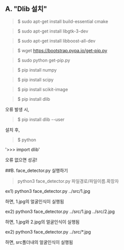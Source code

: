 ## A. "Dlib 설치"
> $ sudo apt-get install build-essential cmake

> $ sudo apt-get install libgtk-3-dev

> $ sudo apt-get install libboost-all-dev

> $ wget https://bootstrap.pypa.io/get-pip.py

> $ sudo python get-pip.py

> $ pip install numpy

> $ pip install scipy

> $ pip install scikit-image

> $ pip install dlib

오류 발생 시,

> $ pip install dlib --user

설치 후,

> $ python

'>>> import dlib'

오류 없으면 성공!


##B. face_detector.py 실행하기
> python3 face_detector.py 파일경로/파일이름.확장자

ex1) python3 face_detector.py ../src/1.jpg

하면, 1.jpg의 얼굴인식이 실행됨

ex2) python3 face_detector.py ../src/1.jpg ../src/2.jpg  

하면, 1.jpg와 2.jpg의 얼굴인식이 실행됨

ex2) python3 face_detector.py ../src/*.jpg 

하면, src폴더내의 얼굴인식이 실행됨
